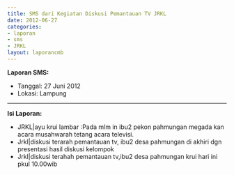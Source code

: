 ```yaml
---
title: SMS dari Kegiatan Diskusi Pemantauan TV JRKL
date: 2012-06-27
categories:
- laporan
- sms
- JRKL
layout: laporancmb
---
```

**Laporan SMS:**
  * Tanggal: 27 Juni 2012
  * Lokasi: Lampung
---

**Isi Laporan:**
* JRKL|ayu krui lambar :Pada mlm in ibu2 pekon pahmungan megada kan acara musahwarah tetang acara televisi. 
* Jrkl|diskusi terarah pemantauan tv, ibu2 desa pahmungan di akhiri dgn presentasi hasil diskusi kelompok 
* Jrkl|diskusi terahah pemantauan tv,ibu2 desa pahmungan krui hari ini pkul 10.00wib 
